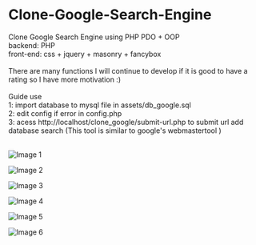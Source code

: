 # Clone-Google-Search-Engine
Clone Google Search Engine using PHP PDO + OOP<br>
backend: PHP<br>
front-end: css + jquery + masonry + fancybox<br><br>
There are many functions I will continue to develop if it is good to have a rating so I have more motivation :)
<br><br>Guide use <br>
1: import database to mysql file in assets/db_google.sql<br>
2: edit config if error in config.php<br>
3: acess http://localhost/clone_google/submit-url.php to submit url add database search (This tool is similar to google's webmastertool
)<br> <br>

![Image 1](https://imgur.com/WpU6CTW.png)

![Image 2](https://imgur.com/9jmbjLX.png)

![Image 3](https://imgur.com/4bmQk2V.png)

![Image 4](https://imgur.com/J99ys4C.png)

![Image 5](https://imgur.com/h6dhcVi.png)

![Image 6](https://imgur.com/tkYqbUm.png)




